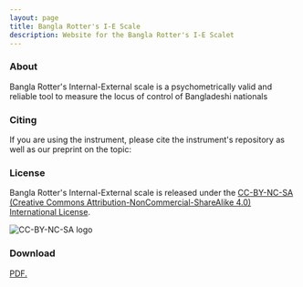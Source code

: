 ```yaml
---
layout: page
title: Bangla Rotter's I-E Scale
description: Website for the Bangla Rotter's I-E Scalet
---
```




### About

Bangla Rotter's Internal-External scale is a psychometrically valid and reliable tool to measure the locus of control of Bangladeshi nationals
### Citing

If you are using the instrument, please cite the instrument's repository as well as our preprint on the topic:

### License

Bangla Rotter's Internal-External scale is released under the [CC-BY-NC-SA (Creative Commons Attribution-NonCommercial-ShareAlike 4.0) International License](https://creativecommons.org/licenses/by-nc-sa/4.0/).

![CC-BY-NC-SA logo](https://i.creativecommons.org/l/by-nc-nd/4.0/88x31.png)


### Download
<a href="Bangla-Rotter-I-E-Scale/Rotter.github.io/Tool/Rotters scale adopted in bangla.pdf" target="_blank">PDF.</a>

